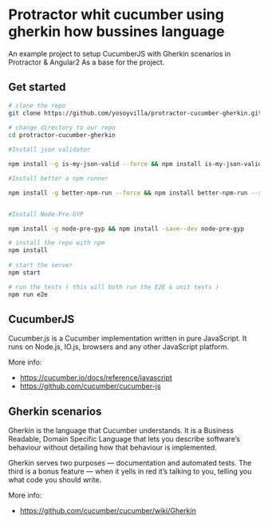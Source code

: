 # Protractor whit cucumber using gherkin how bussines language

An example project to setup CucumberJS with Gherkin scenarios in Protractor & Angular2 As a base for the project.

## Get started 

```bash 
# clone the repo 
git clone https://github.com/yosoyvilla/protractor-cucumber-gherkin.git
 
# change directory to our repo 
cd protractor-cucumber-gherkin

#Install json validator

npm install -g is-my-json-valid --force && npm install is-my-json-valid --save-dev --force

#Install better a npm runner

npm install -g better-npm-run --force && npm install better-npm-run --save-dev --force


#Install Node-Pre-GYP

npm install -g node-pre-gyp && npm install -save--dev node-pre-gyp

# install the repo with npm 
npm install
 
# start the server 
npm start 

# run the tests ( this will both run the E2E & unit tests ) 
npm run e2e
```

## CucumberJS

Cucumber.js is a Cucumber implementation written in pure JavaScript. It runs on Node.js, IO.js, browsers and any other JavaScript platform.

More info: 
- https://cucumber.io/docs/reference/javascript
- https://github.com/cucumber/cucumber-js

## Gherkin scenarios

Gherkin is the language that Cucumber understands. It is a Business Readable, Domain Specific Language that lets you describe software’s behaviour without detailing how that behaviour is implemented.

Gherkin serves two purposes — documentation and automated tests. The third is a bonus feature — when it yells in red it’s talking to you, telling you what code you should write.

More info:
- https://github.com/cucumber/cucumber/wiki/Gherkin

<!---
## Automated integration or end-to-end tests using Protractor, CucumberJs & Gherkin scenarios

Writing unit tests covers testing the single source of truth of your models, services and whatever you code. Testing the whole picture of your webapplication requires that you test your application in a way that your vistors will use it. Manual testing these behaviours requires a lot of time and is prone to human errors. On the other hand it can also open up for unexplored use cases and broaden the view of your business case.

Using Gherkin scenarios with Cucumber it's possible to describe the behaviour and every use case possible if you target specific features of your application or perhaps entire pages. Don't use end to end tests to test what you've already tested with your unit tests. End to end tests are intended to test the entire flow of your application or big parts of it.

Cucumber is a ..
Gherkin is the language that Cucumber understands. It's an implementation agnostic, business readable DSL that lets you describe software’s behaviour. For example, the following Gherkin scenario or feature describes the behaviour of a simple calculator:

```bash 
Feature: Test Calculator Component

  Scenario Outline: Should calculate the result and set it

    Given <first> is the first, <second> is the second value, <operation> is the operation
    When calculating result
    Then the result is <result>

  Examples:
  | first | second | operation | result |
  |  6    |  2     |     +     |   8    |
  |  6    |  2     |     -     |   4    |
  |  6    |  2     |     /     |   3    |
  |  6    |  2     |     *     |   12   |
```bash 


This example will demonstrate the implementation of that calculator Gherkin scenario using an Angular 2 application to create the calculator, Protractor with Selenium webdriver as the test runner and CucumberJs as the framework.

### Setting up the application

The calculator is very simple. It takes 2 values in an input field, a choice of operator and returns the result. We provide every related field with a clear id so that we can reference it easily later on

```html
<div>

  <input type="text" [(ngModel)]="valueOne" id="valueOne"/>
  <select [(ngModel)]="operation" id="operation">
    <option value="+">+</option>
    <option value="-">-</option>
    <option value="*">*</option>
    <option value="/">/</option>
  </select>
  <input type="text" [(ngModel)]="valueTwo" id="valueTwo"/>
  <button (click)="calculateResult()" id="calculateResult">=</button>
  <input type="text" [(ngModel)]="resultValue" readonly id="resultValue"/>

</div>
``` 

The business logic for this calculator is also very simple:

```ts
  switch (this.operation) {
      case '-':
        this.resultValue = parseInt(this.valueOne, 10) - parseInt(this.valueTwo, 10);
        break;
      case '/':
        this.resultValue = parseInt(this.valueOne, 10) / parseInt(this.valueTwo, 10);
        break;
      case '*':
        this.resultValue = parseInt(this.valueOne, 10) * parseInt(this.valueTwo, 10);
        break;
      case '+':
      default:
        this.resultValue = parseInt(this.valueOne, 10) + parseInt(this.valueTwo, 10);
        break;
    }
  }
```

Note that we could easily test this component using a simple unit test. We are testing the whole flow of the app:
1. Calculate the result using the given user input
2. Route to a page that shows the result

-->